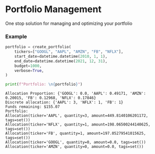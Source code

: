 # Portfolio Management
One stop solution for managing and optimizing your portfolio

### Example

```python
portfolio = create_portfolio(
    tickers=["GOOGL", "AAPL", "AMZN", "FB", "NFLX"],
    start_date=datetime.datetime(2010, 1, 1),
    end_date=datetime.datetime(2021, 12, 31),
    budget=1000,
    verbose=True,
)

print(f"Portfolio: \n{portfolio}")
```
    Allocation Proportion: {'GOOGL': 0.0, 'AAPL': 0.49171, 'AMZN': 0.20015, 'FB': 0.12968, 'NFLX': 0.17846}
    Discrete allocation: {'AAPL': 3, 'NFLX': 1, 'FB': 1}
    Funds remaining: $155.07
    Portfolio:
    Allocation(ticker='AAPL', quantity=3, amount=449.8140106201172, tags=set())
    Allocation(ticker='NFLX', quantity=1, amount=198.06500244140625, tags=set())
    Allocation(ticker='FB', quantity=1, amount=197.05279541015625, tags=set())
    Allocation(ticker='GOOGL', quantity=0, amount=0.0, tags=set())
    Allocation(ticker='AMZN', quantity=0, amount=0.0, tags=set())
